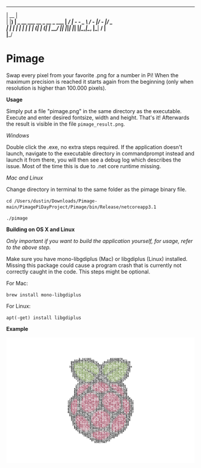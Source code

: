   _____ _                            
 |  __  |                           
 | |__) | _ __ ___   __ _  __ _  ___ 
 |  ___/ | -_ - _ \ / _- |/ _- |/ _ \
 | |   | | | | | | | (_| | (_| |  __/
 |_|   |_|_| |_| |_|\__,_|\__, |\___|
                           __/ |     
                          |___/    

# Pimage

Swap every pixel from your favorite .png for a number in Pi! When the maximum precision is reached it starts again from the beginning (only when resolution is higher than 100.000 pixels). 


**Usage**

Simply put a file "pimage.png" in the same directory as the executable. Execute and enter desired fontsize, width and height. That's it! Afterwards the result is visible in the file ```pimage_result.png```.

_Windows_

Double click the .exe, no extra steps required. If the application doesn't launch, navigate to the executable directory in commandprompt instead and launch it from there, you will then see a debug log which describes the issue. Most of the time this is due to .net core runtime missing.

_Mac and Linux_

Change directory in terminal to the same folder as the pimage binary file.

```
cd /Users/dustin/Downloads/Pimage-main/PimagePiDayProject/Pimage/bin/Release/netcoreapp3.1
```
```
./pimage
```

**Building on OS X and Linux**

_Only important if you want to build the application yourself, for usage, refer to the above step._

Make sure you have mono-libgdiplus (Mac) or libgdiplus (Linux) installed. Missing this package could cause a program crash that is currently not correctly caught in the code. This steps might be optional. 

For Mac: 
```
brew install mono-libgdiplus
```

For Linux:
```
apt(-get) install libgdiplus
```

**Example**

![Raspberry Large](https://github.com/jetspiking/Pimage/blob/main/pimage_raspberry_big.png)
